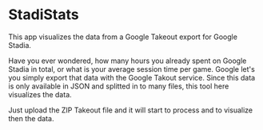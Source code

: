 # StadiStats
This app visualizes the data from a Google Takeout export for Google Stadia.

Have you ever wondered, how many hours you already spent on Google Stadia in total, or what is your average session time per game.
Google let's you simply export that data with the Google Takout service. Since this data is only available in JSON and splitted in to many files, this tool here visualizes the data.

Just upload the ZIP Takeout file and it will start to process and to visualize then the data.
